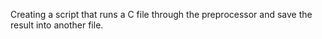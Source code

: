 Creating a script that runs a C file through the preprocessor and save the result into another file.
